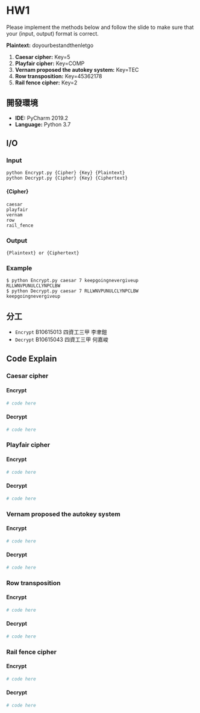 # HW1

Please implement the methods below and follow the slide to make sure that your
(input, output) format is correct.

**Plaintext:** doyourbestandthenletgo

1. **Caesar cipher:**
Key=5
2. **Playfair cipher:**
Key=COMP
3. **Vernam proposed the autokey system:**
Key=TEC
4. **Row transposition:**
Key=45362178
5. **Rail fence cipher:**
Key=2

## 開發環境
+ **IDE:** PyCharm 2019.2
+ **Language:** Python 3.7

## I/O
### Input
```
python Encrypt.py {Cipher} {Key} {Plaintext}
python Decrypt.py {Cipher} {Key} {Ciphertext}
```

#### {Cipher}
```
caesar
playfair
vernam
row
rail_fence
```

### Output
```
{Plaintext} or {Ciphertext}
```

### Example
```
$ python Encrypt.py caesar 7 keepgoingnevergiveup
RLLWNVPUNULCLYNPCLBW
$ python Decrypt.py caesar 7 RLLWNVPUNULCLYNPCLBW
keepgoingnevergiveup
```

## 分工

* `Encrypt` B10615013 四資工三甲 李聿鎧 
* `Decrypt` B10615043 四資工三甲 何嘉峻 

## Code Explain

### Caesar cipher

#### Encrypt
``` python
# code here
```

#### Decrypt
``` python
# code here
```

### Playfair cipher

#### Encrypt
``` python
# code here
```

#### Decrypt
``` python
# code here
```

### Vernam proposed the autokey system

#### Encrypt
``` python
# code here
```

#### Decrypt
``` python
# code here
```

### Row transposition

#### Encrypt
``` python
# code here
```

#### Decrypt
``` python
# code here
```

### Rail fence cipher

#### Encrypt
``` python
# code here
```

#### Decrypt
``` python
# code here
```
